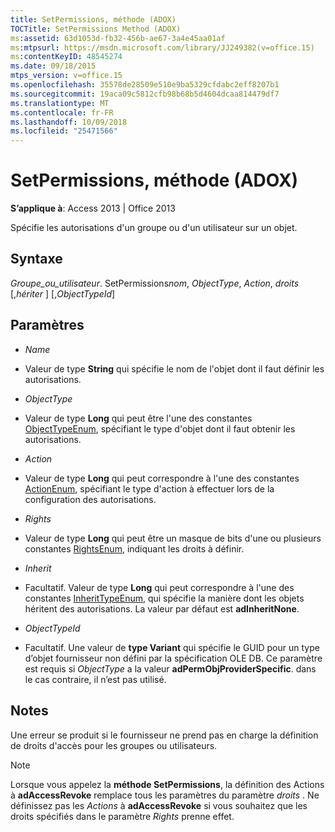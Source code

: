 ```yaml
---
title: SetPermissions, méthode (ADOX)
TOCTitle: SetPermissions Method (ADOX)
ms:assetid: 63d1053d-fb32-456b-ae67-3a4e45aa01af
ms:mtpsurl: https://msdn.microsoft.com/library/JJ249382(v=office.15)
ms:contentKeyID: 48545274
ms.date: 09/18/2015
mtps_version: v=office.15
ms.openlocfilehash: 35578de28509e510e9ba5329cfdabc2eff8207b1
ms.sourcegitcommit: 19aca09c5812cfb98b68b5d4604dcaa814479df7
ms.translationtype: MT
ms.contentlocale: fr-FR
ms.lasthandoff: 10/09/2018
ms.locfileid: "25471566"
---
```

# <a name="setpermissions-method-adox"></a>SetPermissions, méthode (ADOX)


**S’applique à**: Access 2013 | Office 2013



Spécifie les autorisations d'un groupe ou d'un utilisateur sur un objet.

## <a name="syntax"></a>Syntaxe

*Groupe_ou_utilisateur*. SetPermissions*nom*, *ObjectType*, *Action*, *droits* \[,*hériter* \] \[,*ObjectTypeId*\]

## <a name="parameters"></a>Paramètres

  - *Name*

  - Valeur de type **String** qui spécifie le nom de l'objet dont il faut définir les autorisations.

  - *ObjectType*

  - Valeur de type **Long** qui peut être l'une des constantes [ObjectTypeEnum](objecttypeenum.md), spécifiant le type d'objet dont il faut obtenir les autorisations.

  - *Action*

  - Valeur de type **Long** qui peut correspondre à l'une des constantes [ActionEnum](actionenum.md), spécifiant le type d'action à effectuer lors de la configuration des autorisations.

  - *Rights*

  - Valeur de type **Long** qui peut être un masque de bits d'une ou plusieurs constantes [RightsEnum](rightsenum.md), indiquant les droits à définir.

  - *Inherit*

  - Facultatif. Valeur de type **Long** qui peut correspondre à l'une des constantes [InheritTypeEnum](inherittypeenum.md), qui spécifie la manière dont les objets héritent des autorisations. La valeur par défaut est **adInheritNone**.

  - *ObjectTypeId*

  - Facultatif. Une valeur de **type Variant** qui spécifie le GUID pour un type d’objet fournisseur non défini par la spécification OLE DB. Ce paramètre est requis si *ObjectType* a la valeur **adPermObjProviderSpecific**. dans le cas contraire, il n’est pas utilisé.

## <a name="remarks"></a>Notes

Une erreur se produit si le fournisseur ne prend pas en charge la définition de droits d'accès pour les groupes ou utilisateurs.


> [!NOTE]
> <P>Lorsque vous appelez la <STRONG>méthode SetPermissions</STRONG>, la définition des Actions à <STRONG>adAccessRevoke</STRONG> remplace tous les paramètres du paramètre <EM>droits</EM> . Ne définissez pas les <EM>Actions</EM> à <STRONG>adAccessRevoke</STRONG> si vous souhaitez que les droits spécifiés dans le paramètre <EM>Rights</EM> prenne effet.</P>


